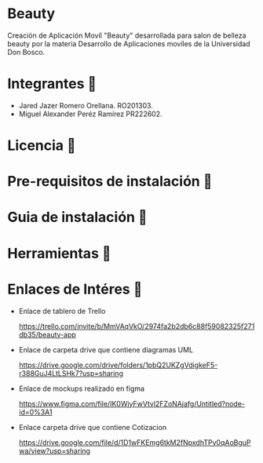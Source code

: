 # Beauty
Creación de Aplicación Movíl  "Beauty" desarrollada para salon de belleza beauty por la materia Desarrollo de Aplicaciones movíles de la Universidad Don Bosco.
# Integrantes :man:
- Jared Jazer Romero Orellana.     RO201303.
- Miguel Alexander Peréz Ramírez   PR222602.
#
# Licencia :page_facing_up: 
# Pre-requisitos de instalación :scroll:
# Guia de instalación :open_file_folder:
# Herramientas :wrench:
# Enlaces de Intéres  :key:
- Enlace de tablero de Trello 
 
  https://trello.com/invite/b/MmVAqVkO/2974fa2b2db6c88f59082325f271db35/beauty-app
- Enlace de carpeta drive que contiene diagramas UML
 
  https://drive.google.com/drive/folders/1pbQ2UKZgVdigkeF5-r388GuJ4LtLSHk7?usp=sharing
  
- Enlace de mockups realizado  en figma
  
  
  https://www.figma.com/file/IK0WjyFwVtvl2FZoNAjafg/Untitled?node-id=0%3A1
  
 - Enlace carpeta drive que contiene Cotizacion 
  
  
   https://drive.google.com/file/d/1D1wFKEmg6tkM2fNpxdhTPy0qAoBguPwa/view?usp=sharing
